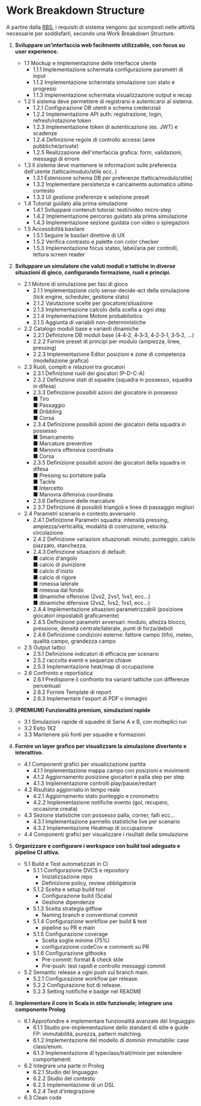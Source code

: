 # Work Breakdown Structure

A partire dalla [RBS](./05-RBS.md), i requisiti di sistema vengono qui scomposti nelle attività necessarie per soddisfarli, secondo una Work Breakdown Structure. 

1. **Sviluppare un'interfaccia web facilmente utilizzabile, con focus su user experience.**
    - 1.1 Mockup e implementazione delle interfacce utente
        - 1.1.1 Implementazione schermata configurazione parametri di input
        - 1.1.2 Implementazione schermata simulazione con stato e progressi
        - 1.1.3 Implementazione schermata visualizzazione output e recap   
    - 1.2 Il sistema deve permettere di registrarsi e autenticarsi al sistema.
        - 1.2.1 Configurazione DB utenti e schema credenziali
        - 1.2.2 Implementazione API auth: registrazione, login, refresh/rotazione token
        - 1.2.3 Implementazione token di autenticazione (es. JWT) e scadenze
        - 1.2.4 Definizione regole di controllo accessi (aree pubbliche/private)
        - 1.2.5 Realizzazione dell'interfaccia grafica: form, validazioni, messaggi di errore
    - 1.3 Il sistema deve mantenere le informazioni sulle preferenza dell'utente (tattica/modulo/stile ecc..) 
        - 1.3.1 Estensione schema DB per preferenze (tattica/modulo/stile)
        - 1.3.2 Implementare persistenza e caricamento automatico ultimo contesto
        - 1.3.3 UI gestione preferenze e selezione preset
    - 1.4 Tutorial guidato alla prima simulazione
        - 1.4.1 Sviluppare contenuti tutorial: testi/video micro‑step
        - 1.4.2 Implementazione percorso guidato ala prima simulazione
        - 1.4.3 Implementazione sezione guidata con video o spiegazioni
    - 1.5 Accessibilità basilare
        - 1.5.1 Seguire le basilari direttive di UX
        - 1.5.2 Verifica contrasto e palette con color checker
        - 1.5.3 Implementazione focus states, label/aria per controlli, lettura screen reader

2. **Sviluppare un simulatore che valuti moduli e tattiche in diverse situazioni di gioco, configurando formazione, ruoli e principi.**
    - 2.1 Motore di simulazione per fasi di gioco
        - 2.1.1 Implementazione ciclo sense-decide-act della simulazione (tick engine, scheduler, gestione stato) 
        - 2.1.2 Valutazione scelte per giocatore/situazione
        - 2.1.3 Implementazione calcolo della scelta a ogni step 
        - 2.1.4 Implementazione Motore probabilistico
        - 2.1.5 Aggiunta di variabili non-deterministiche
    - 2.2 Catalogo moduli base e varianti dinamiche
        - 2.2.1 Definizione DB moduli base (4‑4‑2, 4‑3‑3, 4‑2‑3‑1, 3‑5‑2, …)
        - 2.2.2 Fornire preset di principi per modulo (ampiezza, linee, pressing)
        - 2.2.3 Implementazione Editor posizioni e zone di competenza (modellazione grafica)
    - 2.3 Ruoli, compiti e relazioni tra giocatori
        - 2.3.1 Definizione ruoli dei giocatori (P-D-C-A)
        - 2.3.2 Definizione stati di squadre (squadra in possesso, squadra in difesa)
        - 2.3.3 Definizione possibili azioni del giocatore in possesso
            <br> ■ Tiro
            <br> ■  Passaggio
            <br> ■ Dribbling
            <br> ■ Corsa
        - 2.3.4 Definizione possibili azioni dei giocatori della squadra in possesso
            <br> ■  Smarcamento
            <br> ■ Marcature preventive
            <br> ■ Manovra offensiva coordinata
            <br> ■ Corsa
        - 2.3.5 Definizione possibili azioni dei giocatori della squadra in difesa
            <br> ■ Pressing su portatore palla
            <br> ■ Tackle
            <br> ■ Intercetto
            <br> ■ Manovra difensiva coordinata
        - 2.3.6 Definizione delle marcature
        - 2.3.7 Definizione di possibili triangoli e linee di passaggio migliori
    - 2.4 Parametri scenario e contesto avversario
        - 2.4.1 Definizione Parametri squadra: intensità pressing, ampiezza/verticalità, modalità di costruzione, velocità circolazione.
        - 2.4.2 Definizione variazioni situazionali: minuto, punteggio, calcio piazzato, stanchezza.
        - 2.4.3 Definizione situazioni di default: 
            <br> ■ calcio d'angolo
            <br> ■ calcio di punizione 
            <br> ■ calcio d'inizio
            <br> ■ calcio di rigore
            <br> ■ rimessa laterale
            <br> ■ rimessa dal fondo
            <br> ■ dinamiche offensive (2vs2, 2vs1, 1vs1, ecc...)
            <br> ■ dinamiche difensive (2vs2, 1vs2, 1vs1, ecc...)
        - 2.4.4 Implementazione situazioni parametrizzabili (posizione giocatori impostabili graficamente)
        - 2.4.5 Definizione parametri avversari: modulo, altezza blocco, pressione, densità centrale/laterale, punti di forza/deboli
        - 2.4.6 Definizione condizioni esterne: fattore campo (tifo), meteo, qualità campo, grandezza campo
    - 2.5 Output tattici
        - 2.5.1 Definizione indicatori di efficacia per scenario
        - 2.5.2 raccolta eventi e sequenze chiave
        - 2.5.3 Implementazione heat/map di occupazione
    - 2.6 Confronto e reportistica
        - 2.6.1 Predisporre il confronto tra varianti tattiche con differenze percentuali
        - 2.6.2 Fornire Template di report
        - 2.6.3 Implementare l'export di PDF o immagini

3. **(PREMIUM) Funzionalità premium, simulazioni rapide**
    - 3.1 Simulazioni rapide di squadre di Serie A e B, con molteplici run
    - 3.2 Esito 1X2
    - 3.3 Mantenere più fonti per squadre e formazioni

4. **Fornire un layer grafico per visualizzare la simulazione divertente e interattivo.**
    - 4.1 Componenti grafici per visualizzazione partita
        - 4.1.1 Implementazione mappa campo con posizioni e movimenti
        - 4.1.2 Aggiornamento posizione giocatori e palla step per step
        - 4.1.3 Implementazione controlli play/pause/restart 
    - 4.2 Risultato aggiornato in tempo reale
        - 4.2.1 Aggiornamento stato punteggio e cronometro
        - 4.2.2 Implementazione notifiche evento (gol, recupero, occasione creata)
    - 4.3 Sezione statistiche con possesso palla, corner, falli ecc...
        - 4.3.1 Implementazione pannello statistiche live per scenario
        - 4.3.2 Implementazione Heatmap di occupazione
    - 4.4 Componenti grafici per visualizzare i risultati della simulazione        

5. **Organizzare e configurare i workspace con build tool adeguato e pipeline CI attiva.**
    - 5.1 Build e Test automatizzati in CI
        - 5.1.1 Configurazione DVCS e repository
            - Inizializzazione repo
            - Definizione policy, review obbligatorie
        - 5.1.2 Scelta e setup build tool
            - Configurazione build (Scala)
            - Gestione dipendenze
        - 5.1.3 Scelta strategia gitflow 
            - Naming branch e conventional commit
        - 5.1.4 Configurazione workflow per build & test
            - pipeline su PR e main
        - 5.1.5 Configurazione coverage
            - Scelta soglie minime (75%)
            - configurazione codeCov e commenti su PR
        - 5.1.6 Configurazione githooks
            - Pre-commit: format & check stile
            - Pre-push: test rapidi e controllo messaggi commit
    - 5.2 Semantic release a ogni push sul branch main.
        - 5.2.1 Configurazione workflow per release.
        - 5.2.2 Configurazione bot di release.
        - 5.2.3 Setting notifiche e badge nel README

6. **Implementare il core in Scala in stile funzionale; integrare una componente Prolog**
    - 6.1 Approfondire e implementare funzionalità avanzate del linguaggio
        - 6.1.1 Studio pre-implementazione dello standard di stile e guide FP: immutabilità, purezza, pattern matching.
        - 6.1.2 Implementazione del modello di dominio immutabile: case class/enum.
        - 6.1.3 Implementazione di typeclass/trait/mixin per estendere comportamenti
    - 6.2 Integrare una parte in Prolog
        - 6.2.1 Studio del linguaggio
        - 6.2.2 Studio del contesto
        - 6.2.3 Implementazione di un DSL
        - 6.2.4 Test d'integrazione
    - 6.3 Clean code